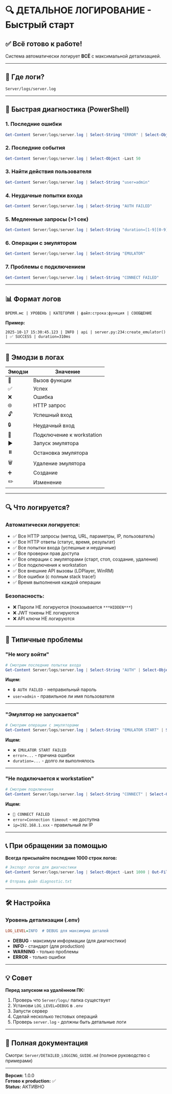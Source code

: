 # 🔍 ДЕТАЛЬНОЕ ЛОГИРОВАНИЕ - Быстрый старт

## ✅ Всё готово к работе!

Система автоматически логирует **ВСЁ** с максимальной детализацией.

---

## 📂 Где логи?

```
Server/logs/server.log
```

---

## 🎯 Быстрая диагностика (PowerShell)

### 1. Последние ошибки
```powershell
Get-Content Server/logs/server.log | Select-String "ERROR" | Select-Object -Last 20
```

### 2. Последние события
```powershell
Get-Content Server/logs/server.log | Select-Object -Last 50
```

### 3. Найти действия пользователя
```powershell
Get-Content Server/logs/server.log | Select-String "user=admin"
```

### 4. Неудачные попытки входа
```powershell
Get-Content Server/logs/server.log | Select-String "AUTH FAILED"
```

### 5. Медленные запросы (>1 сек)
```powershell
Get-Content Server/logs/server.log | Select-String "duration=[1-9][0-9]{3,}\."
```

### 6. Операции с эмулятором
```powershell
Get-Content Server/logs/server.log | Select-String "EMULATOR"
```

### 7. Проблемы с подключением
```powershell
Get-Content Server/logs/server.log | Select-String "CONNECT FAILED"
```

---

## 📊 Формат логов

```
ВРЕМЯ.мс | УРОВЕНЬ | КАТЕГОРИЯ | файл:строка:функция | СООБЩЕНИЕ
```

**Пример:**
```
2025-10-17 15:30:45.123 | INFO | api | server.py:234:create_emulator() | ✅ SUCCESS | duration=310ms
```

---

## 🎨 Эмодзи в логах

| Эмодзи | Значение |
|--------|----------|
| 🚀 | Вызов функции |
| ✅ | Успех |
| ❌ | Ошибка |
| 🌐 | HTTP запрос |
| 🔓 | Успешный вход |
| 🔒 | Неудачный вход |
| 🔌 | Подключение к workstation |
| ▶️ | Запуск эмулятора |
| ⏸️ | Остановка эмулятора |
| 🗑️ | Удаление эмулятора |
| ➕ | Создание |
| ✏️ | Изменение |

---

## 🔍 Что логируется?

### Автоматически логируется:
- ✅ Все HTTP запросы (метод, URL, параметры, IP, пользователь)
- ✅ Все HTTP ответы (статус, время, результат)
- ✅ Все попытки входа (успешные и неудачные)
- ✅ Все проверки прав доступа
- ✅ Все операции с эмуляторами (старт, стоп, создание, удаление)
- ✅ Все подключения к workstation
- ✅ Все внешние API вызовы (LDPlayer, WinRM)
- ✅ Все ошибки (с полным stack trace!)
- ✅ Время выполнения каждой операции

### Безопасность:
- ❌ Пароли НЕ логируются (показывается `***HIDDEN***`)
- ❌ JWT токены НЕ логируются
- ❌ API ключи НЕ логируются

---

## 🚨 Типичные проблемы

### "Не могу войти"
```powershell
# Смотрим последние попытки входа
Get-Content Server/logs/server.log | Select-String "AUTH" | Select-Object -Last 10
```

**Ищем:**
- `🔒 AUTH FAILED` - неправильный пароль
- `user=admin` - правильное ли имя пользователя

---

### "Эмулятор не запускается"
```powershell
# Смотрим операции с эмуляторами
Get-Content Server/logs/server.log | Select-String "EMULATOR START" | Select-Object -Last 5
```

**Ищем:**
- `❌ EMULATOR START FAILED`
- `error=...` - причина ошибки
- `duration=...` - долго ли выполнялось

---

### "Не подключается к workstation"
```powershell
# Смотрим подключения
Get-Content Server/logs/server.log | Select-String "CONNECT" | Select-Object -Last 10
```

**Ищем:**
- `🔌 CONNECT FAILED`
- `error=Connection timeout` - не доступна
- `ip=192.168.1.xxx` - правильный ли IP

---

## 📞 При обращении за помощью

**Всегда присылайте последние 1000 строк логов:**

```powershell
# Экспорт логов для диагностики
Get-Content Server/logs/server.log | Select-Object -Last 1000 | Out-File diagnostic.txt

# Отправь файл diagnostic.txt
```

---

## 🛠️ Настройка

### Уровень детализации (.env)
```ini
LOG_LEVEL=INFO  # DEBUG для максимума деталей
```

- **DEBUG** - максимум информации (для диагностики)
- **INFO** - стандарт (для production)
- **WARNING** - только проблемы
- **ERROR** - только ошибки

---

## 💡 Совет

**Перед запуском на удалённом ПК:**
1. Проверь что `Server/logs/` папка существует
2. Установи `LOG_LEVEL=DEBUG` в `.env`
3. Запусти сервер
4. Сделай несколько тестовых операций
5. Проверь `server.log` - должны быть детальные логи

---

## 📖 Полная документация

Смотри: `Server/DETAILED_LOGGING_GUIDE.md` (полное руководство с примерами)

---

**Версия:** 1.0.0  
**Готово к production:** ✅  
**Status:** АКТИВНО
